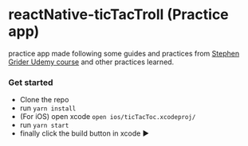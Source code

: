 # reactNative-ticTacTroll (Practice app)

practice app made following some guides and practices from [Stephen Grider Udemy course](https://www.udemy.com/the-complete-react-native-and-redux-course) and other practices learned.

### Get started

* Clone the repo
* run `yarn install`
* (For iOS) open xcode `open ios/ticTacToc.xcodeproj/`
* run `yarn start`
* finally click the build button in xcode :arrow_forward:
